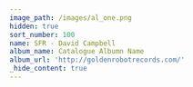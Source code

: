 ```yaml
---
image_path: /images/al_one.png
hidden: true
sort_number: 100
name: SFR - David Campbell
album_name: Catalogue Albumn Name
album_url: 'http://goldenrobotrecords.com/'
_hide_content: true
---
```

